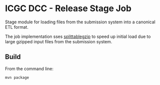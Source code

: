 ICGC DCC - Release Stage Job
===

Stage module for loading files from the submission system into a canonical ETL format. 

The job implementation sses [splittablegzip](https://github.com/nielsbasjes/splittablegzip) to speed up initial load due to large gzipped input files from the submission system.

Build
---

From the command line:

	mvn package

